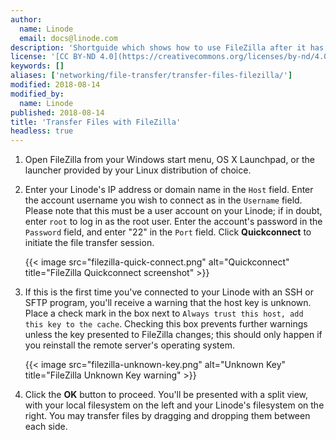 ```yaml
---
author:
  name: Linode
  email: docs@linode.com
description: 'Shortguide which shows how to use FileZilla after it has been installed.'
license: '[CC BY-ND 4.0](https://creativecommons.org/licenses/by-nd/4.0)'
keywords: []
aliases: ['networking/file-transfer/transfer-files-filezilla/']
modified: 2018-08-14
modified_by:
  name: Linode
published: 2018-08-14
title: 'Transfer Files with FileZilla'
headless: true
---
```


1.  Open FileZilla from your Windows start menu, OS X Launchpad, or the launcher provided by your Linux distribution of choice.

1.  Enter your Linode's IP address or domain name in the `Host` field. Enter the account username you wish to connect as in the `Username` field. Please note that this must be a user account on your Linode; if in doubt, enter `root` to log in as the root user. Enter the account's password in the `Password` field, and enter "22" in the `Port` field. Click **Quickconnect** to initiate the file transfer session.

    {{< image src="filezilla-quick-connect.png" alt="Quickconnect" title="FileZilla Quickconnect screenshot" >}}

1.  If this is the first time you've connected to your Linode with an SSH or SFTP program, you'll receive a warning that the host key is unknown. Place a check mark in the box next to `Always trust this host, add this key to the cache`. Checking this box prevents further warnings unless the key presented to FileZilla changes; this should only happen if you reinstall the remote server's operating system.

    {{< image src="filezilla-unknown-key.png" alt="Unknown Key" title="FileZilla Unknown Key warning" >}}

1.  Click the **OK** button to proceed. You'll be presented with a split view, with your local filesystem on the left and your Linode's filesystem on the right. You may transfer files by dragging and dropping them between each side.
